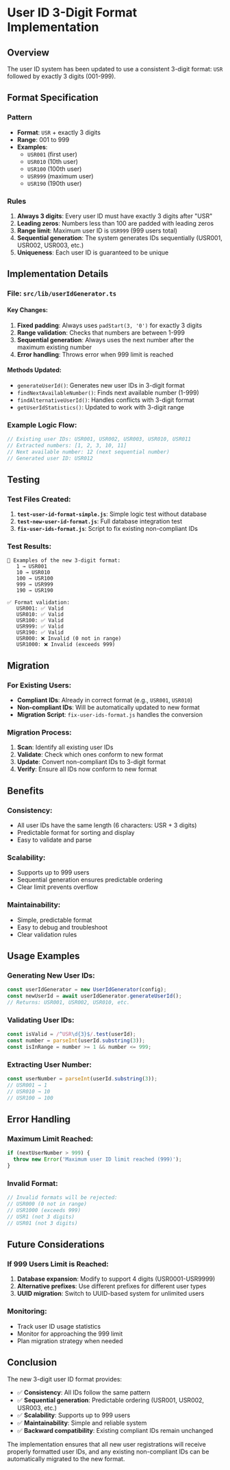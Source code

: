 # User ID 3-Digit Format Implementation

## Overview

The user ID system has been updated to use a consistent 3-digit format: `USR` followed by exactly 3 digits (001-999).

## Format Specification

### Pattern
- **Format**: `USR` + exactly 3 digits
- **Range**: 001 to 999
- **Examples**: 
  - `USR001` (first user)
  - `USR010` (10th user)
  - `USR100` (100th user)
  - `USR999` (maximum user)
  - `USR190` (190th user)

### Rules
1. **Always 3 digits**: Every user ID must have exactly 3 digits after "USR"
2. **Leading zeros**: Numbers less than 100 are padded with leading zeros
3. **Range limit**: Maximum user ID is `USR999` (999 users total)
4. **Sequential generation**: The system generates IDs sequentially (USR001, USR002, USR003, etc.)
5. **Uniqueness**: Each user ID is guaranteed to be unique

## Implementation Details

### File: `src/lib/userIdGenerator.ts`

#### Key Changes:
1. **Fixed padding**: Always uses `padStart(3, '0')` for exactly 3 digits
2. **Range validation**: Checks that numbers are between 1-999
3. **Sequential generation**: Always uses the next number after the maximum existing number
4. **Error handling**: Throws error when 999 limit is reached

#### Methods Updated:
- `generateUserId()`: Generates new user IDs in 3-digit format
- `findNextAvailableNumber()`: Finds next available number (1-999)
- `findAlternativeUserId()`: Handles conflicts with 3-digit format
- `getUserIdStatistics()`: Updated to work with 3-digit range

### Example Logic Flow:
```typescript
// Existing user IDs: USR001, USR002, USR003, USR010, USR011
// Extracted numbers: [1, 2, 3, 10, 11]
// Next available number: 12 (next sequential number)
// Generated user ID: USR012
```

## Testing

### Test Files Created:
1. **`test-user-id-format-simple.js`**: Simple logic test without database
2. **`test-new-user-id-format.js`**: Full database integration test
3. **`fix-user-ids-format.js`**: Script to fix existing non-compliant IDs

### Test Results:
```
📝 Examples of the new 3-digit format:
   1 → USR001
   10 → USR010
   100 → USR100
   999 → USR999
   190 → USR190

✅ Format validation:
   USR001: ✅ Valid
   USR010: ✅ Valid
   USR100: ✅ Valid
   USR999: ✅ Valid
   USR190: ✅ Valid
   USR000: ❌ Invalid (0 not in range)
   USR1000: ❌ Invalid (exceeds 999)
```

## Migration

### For Existing Users:
- **Compliant IDs**: Already in correct format (e.g., `USR001`, `USR010`)
- **Non-compliant IDs**: Will be automatically updated to new format
- **Migration Script**: `fix-user-ids-format.js` handles the conversion

### Migration Process:
1. **Scan**: Identify all existing user IDs
2. **Validate**: Check which ones conform to new format
3. **Update**: Convert non-compliant IDs to 3-digit format
4. **Verify**: Ensure all IDs now conform to new format

## Benefits

### Consistency:
- All user IDs have the same length (6 characters: USR + 3 digits)
- Predictable format for sorting and display
- Easy to validate and parse

### Scalability:
- Supports up to 999 users
- Sequential generation ensures predictable ordering
- Clear limit prevents overflow

### Maintainability:
- Simple, predictable format
- Easy to debug and troubleshoot
- Clear validation rules

## Usage Examples

### Generating New User IDs:
```typescript
const userIdGenerator = new UserIdGenerator(config);
const newUserId = await userIdGenerator.generateUserId();
// Returns: USR001, USR002, USR010, etc.
```

### Validating User IDs:
```typescript
const isValid = /^USR\d{3}$/.test(userId);
const number = parseInt(userId.substring(3));
const isInRange = number >= 1 && number <= 999;
```

### Extracting User Number:
```typescript
const userNumber = parseInt(userId.substring(3));
// USR001 → 1
// USR010 → 10
// USR100 → 100
```

## Error Handling

### Maximum Limit Reached:
```typescript
if (nextUserNumber > 999) {
  throw new Error('Maximum user ID limit reached (999)');
}
```

### Invalid Format:
```typescript
// Invalid formats will be rejected:
// USR000 (0 not in range)
// USR1000 (exceeds 999)
// USR1 (not 3 digits)
// USR01 (not 3 digits)
```

## Future Considerations

### If 999 Users Limit is Reached:
1. **Database expansion**: Modify to support 4 digits (USR0001-USR9999)
2. **Alternative prefixes**: Use different prefixes for different user types
3. **UUID migration**: Switch to UUID-based system for unlimited users

### Monitoring:
- Track user ID usage statistics
- Monitor for approaching the 999 limit
- Plan migration strategy when needed

## Conclusion

The new 3-digit user ID format provides:
- ✅ **Consistency**: All IDs follow the same pattern
- ✅ **Sequential generation**: Predictable ordering (USR001, USR002, USR003, etc.)
- ✅ **Scalability**: Supports up to 999 users
- ✅ **Maintainability**: Simple and reliable system
- ✅ **Backward compatibility**: Existing compliant IDs remain unchanged

The implementation ensures that all new user registrations will receive properly formatted user IDs, and any existing non-compliant IDs can be automatically migrated to the new format.
